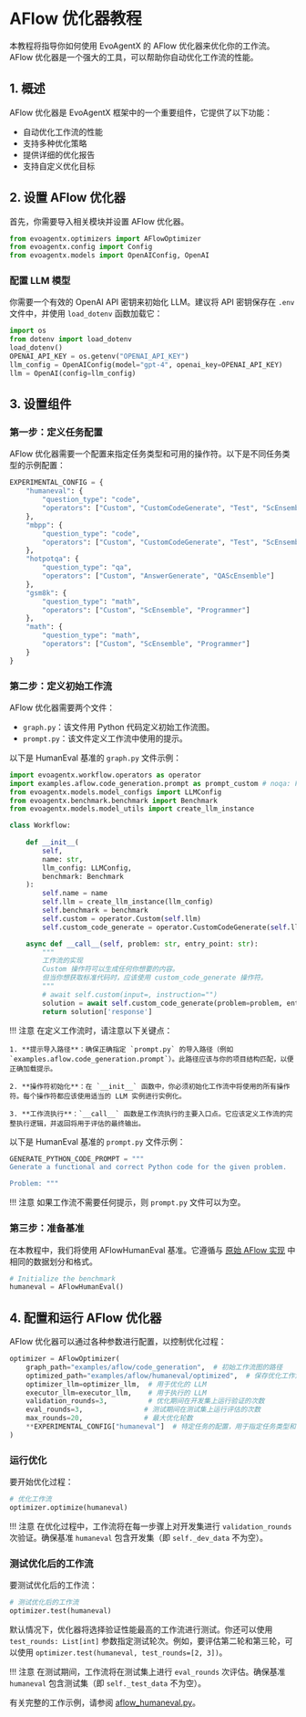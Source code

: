 # AFlow 优化器教程

本教程将指导你如何使用 EvoAgentX 的 AFlow 优化器来优化你的工作流。AFlow 优化器是一个强大的工具，可以帮助你自动优化工作流的性能。

## 1. 概述

AFlow 优化器是 EvoAgentX 框架中的一个重要组件，它提供了以下功能：

- 自动优化工作流的性能
- 支持多种优化策略
- 提供详细的优化报告
- 支持自定义优化目标

## 2. 设置 AFlow 优化器

首先，你需要导入相关模块并设置 AFlow 优化器。

```python
from evoagentx.optimizers import AFlowOptimizer
from evoagentx.config import Config
from evoagentx.models import OpenAIConfig, OpenAI
```

### 配置 LLM 模型
你需要一个有效的 OpenAI API 密钥来初始化 LLM。建议将 API 密钥保存在 `.env` 文件中，并使用 `load_dotenv` 函数加载它：
```python
import os
from dotenv import load_dotenv
load_dotenv()
OPENAI_API_KEY = os.getenv("OPENAI_API_KEY")
llm_config = OpenAIConfig(model="gpt-4", openai_key=OPENAI_API_KEY)
llm = OpenAI(config=llm_config)
```

## 3. 设置组件

### 第一步：定义任务配置

AFlow 优化器需要一个配置来指定任务类型和可用的操作符。以下是不同任务类型的示例配置：

```python
EXPERIMENTAL_CONFIG = {
    "humaneval": {
        "question_type": "code", 
        "operators": ["Custom", "CustomCodeGenerate", "Test", "ScEnsemble"] 
    }, 
    "mbpp": {
        "question_type": "code", 
        "operators": ["Custom", "CustomCodeGenerate", "Test", "ScEnsemble"] 
    },
    "hotpotqa": {
        "question_type": "qa", 
        "operators": ["Custom", "AnswerGenerate", "QAScEnsemble"]
    },
    "gsm8k": {
        "question_type": "math", 
        "operators": ["Custom", "ScEnsemble", "Programmer"]
    },
    "math": {
        "question_type": "math", 
        "operators": ["Custom", "ScEnsemble", "Programmer"]
    }
}
```

### 第二步：定义初始工作流

AFlow 优化器需要两个文件：
- `graph.py`：该文件用 Python 代码定义初始工作流图。
- `prompt.py`：该文件定义工作流中使用的提示。

以下是 HumanEval 基准的 `graph.py` 文件示例：

```python
import evoagentx.workflow.operators as operator
import examples.aflow.code_generation.prompt as prompt_custom # noqa: F401
from evoagentx.models.model_configs import LLMConfig
from evoagentx.benchmark.benchmark import Benchmark
from evoagentx.models.model_utils import create_llm_instance

class Workflow:
    
    def __init__(
        self,
        name: str,
        llm_config: LLMConfig,
        benchmark: Benchmark
    ):
        self.name = name
        self.llm = create_llm_instance(llm_config)
        self.benchmark = benchmark 
        self.custom = operator.Custom(self.llm)
        self.custom_code_generate = operator.CustomCodeGenerate(self.llm)

    async def __call__(self, problem: str, entry_point: str):
        """
        工作流的实现
        Custom 操作符可以生成任何你想要的内容。
        但当你想获取标准代码时，应该使用 custom_code_generate 操作符。
        """
        # await self.custom(input=, instruction="")
        solution = await self.custom_code_generate(problem=problem, entry_point=entry_point, instruction=prompt_custom.GENERATE_PYTHON_CODE_PROMPT) # 但当你想获取标准代码时，应该使用 customcodegenerator
        return solution['response']
```

!!! 注意
    在定义工作流时，请注意以下关键点：

    1. **提示导入路径**：确保正确指定 `prompt.py` 的导入路径（例如 `examples.aflow.code_generation.prompt`）。此路径应该与你的项目结构匹配，以便正确加载提示。

    2. **操作符初始化**：在 `__init__` 函数中，你必须初始化工作流中将使用的所有操作符。每个操作符都应该使用适当的 LLM 实例进行实例化。

    3. **工作流执行**：`__call__` 函数是工作流执行的主要入口点。它应该定义工作流的完整执行逻辑，并返回将用于评估的最终输出。


以下是 HumanEval 基准的 `prompt.py` 文件示例：

```python
GENERATE_PYTHON_CODE_PROMPT = """
Generate a functional and correct Python code for the given problem.

Problem: """
```

!!! 注意 
    如果工作流不需要任何提示，则 `prompt.py` 文件可以为空。

### 第三步：准备基准

在本教程中，我们将使用 AFlowHumanEval 基准。它遵循与 [原始 AFlow 实现](https://github.com/FoundationAgents/MetaGPT/tree/main/examples/aflow) 中相同的数据划分和格式。

```python
# Initialize the benchmark
humaneval = AFlowHumanEval()
```

## 4. 配置和运行 AFlow 优化器

AFlow 优化器可以通过各种参数进行配置，以控制优化过程：

```python
optimizer = AFlowOptimizer(
    graph_path="examples/aflow/code_generation",  # 初始工作流图的路径
    optimized_path="examples/aflow/humaneval/optimized",  # 保存优化工作流的路径
    optimizer_llm=optimizer_llm,  # 用于优化的 LLM
    executor_llm=executor_llm,    # 用于执行的 LLM
    validation_rounds=3,          # 优化期间在开发集上运行验证的次数
    eval_rounds=3,               # 测试期间在测试集上运行评估的次数
    max_rounds=20,               # 最大优化轮数
    **EXPERIMENTAL_CONFIG["humaneval"]  # 特定任务的配置，用于指定任务类型和可用操作符
)
```

### 运行优化

要开始优化过程：

```python
# 优化工作流
optimizer.optimize(humaneval)
```

!!! 注意 
    在优化过程中，工作流将在每一步骤上对开发集进行 `validation_rounds` 次验证。确保基准 `humaneval` 包含开发集（即 `self._dev_data` 不为空）。

### 测试优化后的工作流

要测试优化后的工作流：

```python
# 测试优化后的工作流
optimizer.test(humaneval)
```
默认情况下，优化器将选择验证性能最高的工作流进行测试。你还可以使用 `test_rounds: List[int]` 参数指定测试轮次。例如，要评估第二轮和第三轮，可以使用 `optimizer.test(humaneval, test_rounds=[2, 3])`。

!!! 注意 
    在测试期间，工作流将在测试集上进行 `eval_rounds` 次评估。确保基准 `humaneval` 包含测试集（即 `self._test_data` 不为空）。

有关完整的工作示例，请参阅 [aflow_humaneval.py](https://github.com/EvoAgentX/EvoAgentX/blob/main/examples/optimization/aflow/aflow_humaneval.py)。